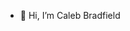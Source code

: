 - 👋 Hi, I’m Caleb Bradfield



<!---
cwbradfield/cwbradfield is a ✨ special ✨ repository because its `README.md` (this file) appears on your GitHub profile.
You can click the Preview link to take a look at your changes.
--->
